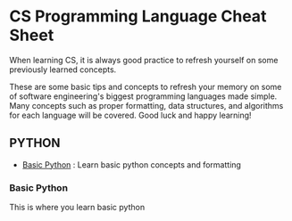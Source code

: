 # CS Programming Language Cheat Sheet
When learning CS, it is always good practice to refresh yourself on some previously learned concepts.

These are some basic tips and concepts to refresh your memory on some of software engineering's biggest programming languages made simple. Many concepts such as proper formatting, data structures, and algorithms for each language will be covered. Good luck and happy learning!

## PYTHON
- [Basic Python](#basic-python) : Learn basic python concepts and formatting

### Basic Python
This is where you learn basic python

